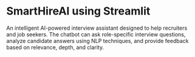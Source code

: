 # SmartHireAI using Streamlit
An intelligent AI-powered interview assistant designed to help recruiters and job seekers. The chatbot can ask role-specific interview questions, analyze candidate answers using NLP techniques, and provide feedback based on relevance, depth, and clarity.
